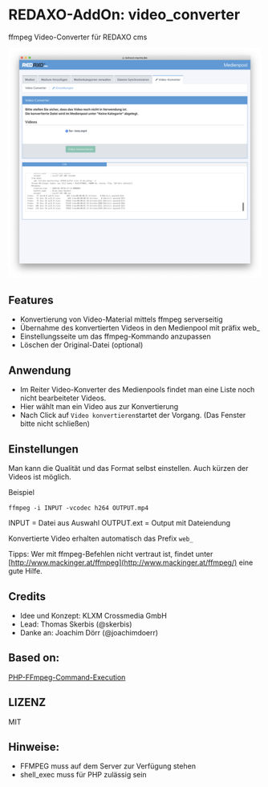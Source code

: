 # REDAXO-AddOn: video_converter

ffmpeg Video-Converter für REDAXO cms 

![Screenshot](https://github.com/FriendsOfREDAXO/ffmpeg/blob/assets/shot.png?raw=true)

## Features
- Konvertierung von Video-Material mittels ffmpeg serverseitig
- Übernahme des konvertierten Videos in den Medienpool mit präfix web_
- Einstellungsseite um das ffmpeg-Kommando anzupassen 
- Löschen der Original-Datei (optional) 

## Anwendung

- Im Reiter Video-Konverter des Medienpools findet man eine Liste noch nicht bearbeiteter Videos. 
- Hier wählt man ein Video aus zur Konvertierung
- Nach Click auf `Video konvertieren`startet der Vorgang. (Das Fenster bitte nicht schließen) 

## Einstellungen

Man kann die Qualität und das Format selbst einstellen. Auch kürzen der Videos ist möglich. 

Beispiel 
```
ffmpeg -i INPUT -vcodec h264 OUTPUT.mp4
```
INPUT = Datei aus Auswahl 
OUTPUT.ext = Output mit Dateiendung 

Konvertierte Video erhalten automatisch das Prefix `web_`

Tipps: Wer mit ffmpeg-Befehlen nicht vertraut ist, findet unter [http://www.mackinger.at/ffmpeg](http://www.mackinger.at/ffmpeg/) eine gute Hilfe. 


## Credits 
- Idee und Konzept: KLXM Crossmedia GmbH 
- Lead: Thomas Skerbis (@skerbis)
- Danke an: Joachim Dörr (@joachimdoerr)

## Based on: 
[PHP-FFmpeg-Command-Execution](https://github.com/Pedroxam/PHP-FFmpeg-Command-Execution)


## LIZENZ 
MIT 

## Hinweise: 
- FFMPEG muss auf dem Server zur Verfügung stehen 
- shell_exec muss für PHP zulässig sein 

